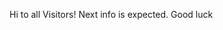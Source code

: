 Hi to all Visitors! Next info is expected. Good luck

<!---
Swyatos/Swyatos is a ✨ special ✨ repository because its `README.md` (this file) appears on your GitHub profile.
You can click the Preview link to take a look at your changes.
--->
